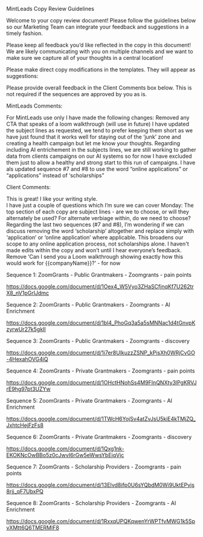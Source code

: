 MintLeads Copy Review Guidelines 


Welcome to your copy review document! Please follow the guidelines below so our Marketing Team can integrate your feedback and suggestions in a timely fashion. 


Please keep all feedback you’d like reflected in the copy in this document! We are likely communicating with you on multiple channels and we want to make sure we capture all of your thoughts in a central location!


Please make direct copy modifications in the templates. They will appear as suggestions:


Please provide overall feedback in the Client Comments box below. This is not required if the sequences are approved by you as is. 


MintLeads Comments: 

For MintLeads use only 
 I have made the following changes: 
 Removed any CTA that speaks of a loom walkthrough (will use in future) 
 I have updated the subject lines as requested, we tend to prefer keeping them short as we have just found that it works well for staying out of the ‘junk’ zone and creating a health campaign but let me know your thoughts. Regarding including AI entrichement in the subjects lines, we are still working to gather data from clients campaigns on our AI systems so for now I have excluded them just to allow a healthy and strong start to this run of campaigns. 
 I have als updated sequence #7 and #8 to use the word “online applications” or “applications” instead of ‘scholarships”

Client Comments: 

This is great! I like your writing style.  
 I have just a couple of questions which I’m sure we can cover Monday:
 The top section of each copy are subject lines - are we to choose, or will they alternately be used? For alternate verbiage within, do we need to choose?
 Regarding the last two sequences (#7 and #8), I’m wondering if we can discuss removing the word ‘scholarship’ altogether and replace simply with ‘application’ or ‘online application’ where applicable. This broadens our scope to any online application process, not scholarships alone. I haven't made edits within the copy and won’t until I hear everyone’s feedback.
 Remove ‘Can I send you a Loom walkthrough showing exactly how this would work for {{companyName}}?’ - for now


Sequence 1: ZoomGrants - Public Grantmakers - Zoomgrants - pain points


https://docs.google.com/document/d/1Oex4_W5Vyo3ZHaSCfjnqKf7U262trX8_nV1pGrIJdmc 


Sequence 2: ZoomGrants - Public Grantmakers - Zoomgrants - AI Enrichment


https://docs.google.com/document/d/1bl4_PhoGq3a5a5sMNNac1d4tGnvpKzyrwUr27k5gkII 


Sequence 3: ZoomGrants - Public Grantmakers - Zoomgrants - discovery


https://docs.google.com/document/d/1i7er8UlkuzzZSNP_kPisXh0WRjCvGO-4HexahOVG4iQ 


Sequence 4: ZoomGrants - Private Grantmakers - Zoomgrants - pain points


https://docs.google.com/document/d/1OHctHNohSs4M9FInQNXty3lPgKRVJrE9hg97pt3UZYw 


Sequence 5: ZoomGrants - Private Grantmakers - Zoomgrants - AI Enrichment


https://docs.google.com/document/d/1TWcH6YojSv4atZvJsU5kiE4kTMjZQ_JxhtcHejFzFs8 


Sequence 6: ZoomGrants - Private Grantmakers - Zoomgrants - discovery


https://docs.google.com/document/d/1Qxg1nk-EKOKNcOwBBo5z0cJwvI6rGw5eWwsYbEjqVjc 


Sequence 7: ZoomGrants - Scholarship Providers - Zoomgrants - pain points


https://docs.google.com/document/d/13EIvd8ifp0U6sYQbdM0Wi9UktEPvjs8rjj_qF7UbxPQ 


Sequence 8: ZoomGrants - Scholarship Providers - Zoomgrants - AI Enrichment


https://docs.google.com/document/d/1RxxqUPQKqwenYrWPTfvMWG1k5SpvXMtt6Q6TMERMlF8 
